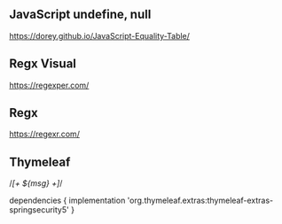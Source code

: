 ## JavaScript undefine, null
https://dorey.github.io/JavaScript-Equality-Table/

## Regx Visual
https://regexper.com/

## Regx
https://regexr.com/

## Thymeleaf
/*[+ ${msg} +]*/

<html lang="en" xmlns:th="http://www.thymeleaf.org" xmlns:sec="http://www.thymeleaf.org/extras/spring-security">
                                       
dependencies {
  implementation 'org.thymeleaf.extras:thymeleaf-extras-springsecurity5'
}
